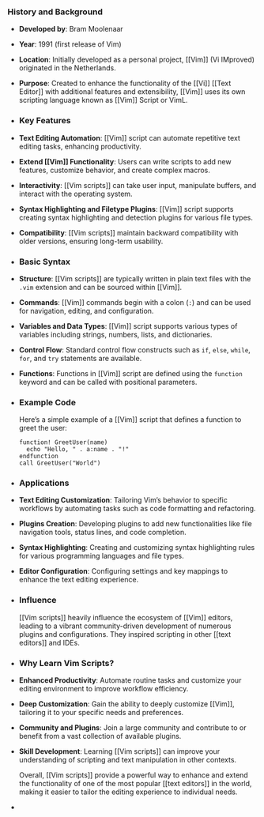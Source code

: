### **History and Background**
- **Developed by**: Bram Moolenaar
- **Year**: 1991 (first release of Vim)
- **Location**: Initially developed as a personal project, [[Vim]] (Vi IMproved) originated in the Netherlands.
- **Purpose**: Created to enhance the functionality of the [[Vi]] [[Text Editor]] with additional features and extensibility, [[Vim]] uses its own scripting language known as [[Vim]] Script or VimL.
- ### **Key Features**
- **Text Editing Automation**: [[Vim]] script can automate repetitive text editing tasks, enhancing productivity.
- **Extend [[Vim]] Functionality**: Users can write scripts to add new features, customize behavior, and create complex macros.
- **Interactivity**: [[Vim scripts]] can take user input, manipulate buffers, and interact with the operating system.
- **Syntax Highlighting and Filetype Plugins**: [[Vim]] script supports creating syntax highlighting and detection plugins for various file types.
- **Compatibility**: [[Vim scripts]] maintain backward compatibility with older versions, ensuring long-term usability.
- ### **Basic Syntax**
- **Structure**: [[Vim scripts]] are typically written in plain text files with the `.vim` extension and can be sourced within [[Vim]].
- **Commands**: [[Vim]] commands begin with a colon (`:`) and can be used for navigation, editing, and configuration.
- **Variables and Data Types**: [[Vim]] script supports various types of variables including strings, numbers, lists, and dictionaries.
- **Control Flow**: Standard control flow constructs such as `if`, `else`, `while`, `for`, and `try` statements are available.
- **Functions**: Functions in [[Vim]] script are defined using the `function` keyword and can be called with positional parameters.
- ### **Example Code**
  
  Here’s a simple example of a [[Vim]] script that defines a function to greet the user:
  
  ```vim
  function! GreetUser(name) 
    echo "Hello, " . a:name . "!"
  endfunction
  call GreetUser("World")
  ```
- ### **Applications**
- **Text Editing Customization**: Tailoring Vim’s behavior to specific workflows by automating tasks such as code formatting and refactoring.
- **Plugins Creation**: Developing plugins to add new functionalities like file navigation tools, status lines, and code completion.
- **Syntax Highlighting**: Creating and customizing syntax highlighting rules for various programming languages and file types.
- **Editor Configuration**: Configuring settings and key mappings to enhance the text editing experience.
- ### **Influence**
  
  [[Vim scripts]] heavily influence the ecosystem of [[Vim]] editors, leading to a vibrant community-driven development of numerous plugins and configurations. They inspired scripting in other [[text editors]] and IDEs.
- ### **Why Learn Vim Scripts?**
- **Enhanced Productivity**: Automate routine tasks and customize your editing environment to improve workflow efficiency.
- **Deep Customization**: Gain the ability to deeply customize [[Vim]], tailoring it to your specific needs and preferences.
- **Community and Plugins**: Join a large community and contribute to or benefit from a vast collection of available plugins.
- **Skill Development**: Learning [[Vim scripts]] can improve your understanding of scripting and text manipulation in other contexts.
  
  Overall, [[Vim scripts]] provide a powerful way to enhance and extend the functionality of one of the most popular [[text editors]] in the world, making it easier to tailor the editing experience to individual needs.
-